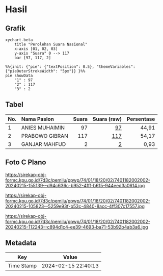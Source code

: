 # Hasil

## Grafik

```mermaid
xychart-beta
    title "Perolehan Suara Nasional"
    x-axis [01, 02, 03]
    y-axis "Suara" 0 --> 117
    bar [97, 117, 2]
```

```mermaid
%%{init: {"pie": {"textPosition": 0.5}, "themeVariables": {"pieOuterStrokeWidth": "5px"}} }%%
pie showData
    "1" : 97
    "2" : 117
    "3" : 2
```

## Tabel

| No. | Nama Paslon    | Suara | Suara (raw) | Persentase |
|:--- |:-------------- | -----:| -----------:| ----------:|
| 1   | ANIES MUHAIMIN | 97    | [97][p-1]   | 44,91      |
| 2   | PRABOWO GIBRAN | 117   | [117][p-2]  | 54,17      |
| 3   | GANJAR MAHFUD  | 2     | [2][p-3]    | 0,93       |


[p-1]: https://github.com/gigit-pemilu/pemilu-2024/blob/main/pilpres/hitung-suara/sub/74-sulawesi-tenggara/sub/01-kolaka/sub/18-tanggetada/sub/2002-tanggetada/sub/002-tps/sub/paslon-1.txt
[p-2]: https://github.com/gigit-pemilu/pemilu-2024/blob/main/pilpres/hitung-suara/sub/74-sulawesi-tenggara/sub/01-kolaka/sub/18-tanggetada/sub/2002-tanggetada/sub/002-tps/sub/paslon-2.txt
[p-3]: https://github.com/gigit-pemilu/pemilu-2024/blob/main/pilpres/hitung-suara/sub/74-sulawesi-tenggara/sub/01-kolaka/sub/18-tanggetada/sub/2002-tanggetada/sub/002-tps/sub/paslon-3.txt

## Foto C Plano

https://sirekap-obj-formc.kpu.go.id/7d3c/pemilu/ppwp/74/01/18/20/02/7401182002002-20240215-155139--d94c636c-b952-4fff-b615-944eed3a0614.jpg

https://sirekap-obj-formc.kpu.go.id/7d3c/pemilu/ppwp/74/01/18/20/02/7401182002002-20240215-105823--5259e93f-b53c-4840-8acc-4ff307c17557.jpg

https://sirekap-obj-formc.kpu.go.id/7d3c/pemilu/ppwp/74/01/18/20/02/7401182002002-20240215-112243--c894d1c4-ee39-4693-ba71-53b92b4ab3a6.jpg


## Metadata

| Key        | Value               |
| ---------- | ------------------- |
| Time Stamp | 2024-02-15 22:40:13 |



